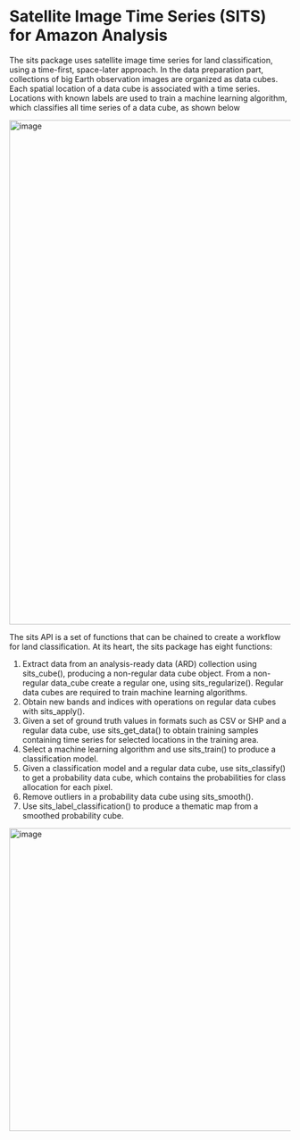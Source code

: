 # Satellite Image Time Series (SITS) for Amazon Analysis

The sits package uses satellite image time series for land classification, using a time-first, space-later approach. In the data preparation part, collections of big Earth observation images are organized as data cubes. Each spatial location of a data cube is associated with a time series. Locations with known labels are used to train a machine learning algorithm, which classifies all time series of a data cube, as shown below

<img width="1093" height="904" alt="image" src="https://github.com/user-attachments/assets/9a1d0a26-0fd4-4df8-a76e-76535dbced7b" />

The sits API is a set of functions that can be chained to create a workflow for land classification. At its heart, the sits package has eight functions:

1) Extract data from an analysis-ready data (ARD) collection using sits_cube(), producing a non-regular data cube object.
From a non-regular data_cube create a regular one, using sits_regularize(). Regular data cubes are required to train machine learning algorithms.
2) Obtain new bands and indices with operations on regular data cubes with sits_apply().
3) Given a set of ground truth values in formats such as CSV or SHP and a regular data cube, use sits_get_data() to obtain training samples containing time series for selected locations in the training area.
4) Select a machine learning algorithm and use sits_train() to produce a classification model.
5) Given a classification model and a regular data cube, use sits_classify() to get a probability data cube, which contains the probabilities for class allocation for each pixel.
6) Remove outliers in a probability data cube using sits_smooth().
7) Use sits_label_classification() to produce a thematic map from a smoothed probability cube.

<img width="978" height="543" alt="image" src="https://github.com/user-attachments/assets/35cb5a74-8ed1-47f5-beca-1e38f5b235cf" />
